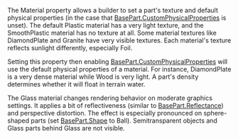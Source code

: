 The Material property allows a builder to set a part's texture and default
physical properties (in the case that [BasePart.CustomPhysicalProperties](https://create.roblox.com/docs/reference/engine/classes/BasePart#CustomPhysicalProperties)
is unset). The default Plastic material has a very light texture, and the
SmoothPlastic material has no texture at all. Some material textures like
DiamondPlate and Granite have very visible textures. Each material's
texture reflects sunlight differently, especially Foil.

Setting this property then enabling [BasePart.CustomPhysicalProperties](https://create.roblox.com/docs/reference/engine/classes/BasePart#CustomPhysicalProperties)
will use the default physical properties of a material. For instance,
DiamondPlate is a very dense material while Wood is very light. A part's
density determines whether it will float in terrain water.

The Glass material changes rendering behavior on moderate graphics
settings. It applies a bit of reflectiveness (similar to
[BasePart.Reflectance](https://create.roblox.com/docs/reference/engine/classes/BasePart#Reflectance)) and perspective distortion. The effect is
especially pronounced on sphere-shaped parts (set [BasePart.Shape](https://create.roblox.com/docs/reference/engine/classes/BasePart#Shape) to
Ball). Semitransparent objects and Glass parts behind Glass are not
visible.